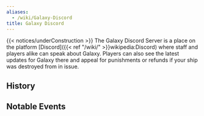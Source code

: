 ```yaml
---
aliases:
  - /wiki/Galaxy-Discord
title: Galaxy Discord
---
```


{{< notices/underConstruction >}} The Galaxy Discord Server is a place on the platform [Discord]({{< ref "/wiki/" >}}wikipedia:Discord) where staff and players alike can speak about Galaxy. Players can also see the latest updates for Galaxy there and appeal for punishments or refunds if your ship was destroyed from in issue.

## History

## Notable Events
